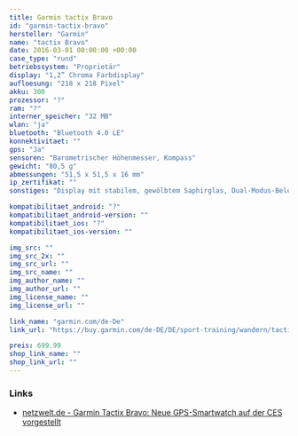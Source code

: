```yaml
---
title: Garmin tactix Bravo
id: "garmin-tactix-bravo"
hersteller: "Garmin"
name: "tactix Bravo"
date: 2016-03-01 00:00:00 +00:00
case_type: "rund"
betriebssystem: "Proprietär"
display: "1,2” Chroma Farbdisplay"
aufloesung: "218 x 218 Pixel"
akku: 300
prozessor: "?"
ram: "?"
interner_speicher: "32 MB"
wlan: "ja"
bluetooth: "Bluetooth 4.0 LE"
konnektivitaet: ""
gps: "Ja"
sensoren: "Barometrischer Höhenmesser, Kompass"
gewicht: "80,5 g"
abmessungen: "51,5 x 51,5 x 16 mm"
ip_zertifikat: ""
sonstiges: "Display mit stabilem, gewölbtem Saphirglas, Dual-Modus-Beleuchtung, Wasserdichtigkeit von 10 ATM"

kompatibilitaet_android: "?"
kompatibilitaet_android-version: ""
kompatibilitaet_ios: "?"
kompatibilitaet_ios-version: ""

img_src: ""
img_src_2x: ""
img_src_url: ""
img_src_name: ""
img_author_name: ""
img_author_url: ""
img_license_name: ""
img_license_url: ""

link_name: "garmin.com/de-De"
link_url: "https://buy.garmin.com/de-DE/DE/sport-training/wandern/tactix-bravo/prod543589.html"

preis: 699.99
shop_link_name: ""
shop_link_url: ""
---
```


### Links
* [netzwelt.de - Garmin Tactix Bravo: Neue GPS-Smartwatch auf der CES vorgestellt](http://www.netzwelt.de/news/156561-garmin-tactix-bravo-neue-gps-smartwatch-ces-vorgestellt.html)
